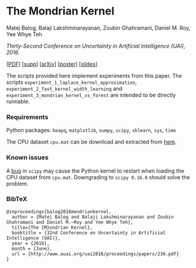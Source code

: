 # The Mondrian Kernel

Matej Balog, Balaji Lakshminarayanan, Zoubin Ghahramani, Daniel M. Roy, Yee Whye Teh

*Thirty-Second Conference on Uncertainty in Artificial Intelligence (UAI), 2016.*

[[PDF](http://www.auai.org/uai2016/proceedings/papers/236.pdf)] 
[[supp](http://www.auai.org/uai2016/proceedings/supp/236_supp.pdf)] 
[[arXiv](https://arxiv.org/abs/1606.05241)] 
[[poster](http://matejbalog.eu/research/mondrian_kernel_poster.pdf)]
[[slides](http://matejbalog.eu/research/mondrian_kernel_slides.pdf)]

The scripts provided here implement experiments from this paper. The scripts `experiment_1_laplace_kernel_approximation`, `experiment_2_fast_kernel_width_learning` and `experiment_3_mondrian_kernel_vs_forest` are intended to be directly runnable.

### Requirements

Python packages: `heapq`, `matplotlib`, `numpy`, `scipy`, `sklearn`, `sys`, `time`

The CPU dataset `cpu.mat` can be download and extracted from [here](https://keysduplicated.com/~ali/random-features/data/cpu.tgz).

### Known issues

A [bug](http://stackoverflow.com/questions/35283073/scipy-io-loadmat-doesnt-work) in `scipy` may cause the Python kernel to restart when loading the CPU dataset from `cpu.mat`. Downgrading to `scipy 0.16.0` should solve the problem. 

### BibTeX

```
@inproceedings{balog2016mondriankernel,
  author = {Matej Balog and Balaji Lakshminarayanan and Zoubin Ghahramani and Daniel M.~Roy and Yee Whye Teh},
  title={The {M}ondrian Kernel},
  booktitle = {32nd Conference on Uncertainty in Artificial Intelligence (UAI)},
  year = {2016},
  month = {June},
  url = {http://www.auai.org/uai2016/proceedings/papers/236.pdf}
}
```
